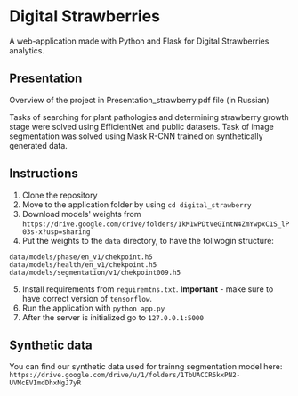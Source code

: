 # Digital Strawberries

A web-application made with Python and Flask for Digital Strawberries analytics.

## Presentation

Overview of the project in Presentation_strawberry.pdf file (in Russian)

Tasks of searching for plant pathologies and determining strawberry growth stage were solved using EfficientNet and public datasets.
Task of image segmentation was solved using Mask R-CNN trained on synthetically generated data.

## Instructions

1. Clone the repository
2. Move to the application folder by using `cd digital_strawberry`
3. Download models' weights from  `https://drive.google.com/drive/folders/1kM1wPDtVeGIntN4ZmYwpxC1S_lP03s-x?usp=sharing`
4. Put the weights to the `data` directory, to have the follwogin structure:
  ```
  data/models/phase/en_v1/chekpoint.h5
  data/models/health/en_v1/chekpoint.h5
  data/models/segmentation/v1/chekpoint009.h5
  ```
5. Install requirements from `requiremtns.txt`. **Important** - make sure to have correct version of `tensorflow`.
6. Run the application with `python app.py`
7. After the server is initialized go to `127.0.0.1:5000`


## Synthetic data
You can find our synthetic data used for trainng segmentation model here:
`https://drive.google.com/drive/u/1/folders/1TbUACCR6kxPN2-UVMcEVImdDhxNgJ7yR`

